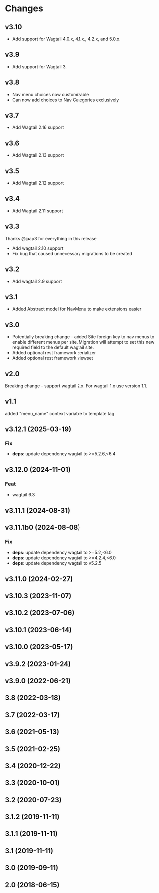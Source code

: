 # Changes

## v3.10

- Add support for Wagtail 4.0.x, 4.1.x., 4.2.x, and 5.0.x.

## v3.9

- Add support for Wagtail 3.

## v3.8

- Nav menu choices now customizable
- Can now add choices to Nav Categories exclusively

## v3.7

- Add Wagtail 2.16 support

## v3.6

- Add Wagtail 2.13 support


## v3.5

- Add Wagtail 2.12 support

## v3.4

- Add Wagtail 2.11 support

## v3.3

Thanks @jaap3 for everything in this release

- Add wagtail 2.10 support
- Fix bug that caused unnecessary migrations to be created

## v3.2

- Add wagtail 2.9 support

## v3.1

- Added Abstract model for NavMenu to make extensions easier

## v3.0

- Potentially breaking change - added Site foreign key to nav menus to enable different menus per site. Migration will attempt to set this new required field to the default wagtail site.
- Added optional rest framework serializer
- Added optional rest framework viewset

## v2.0

Breaking change - support wagtail 2.x. For wagtail 1.x use version 1.1.

## v1.1

added "menu_name" context variable to template tag

## v3.12.1 (2025-03-19)

### Fix

- **deps**: update dependency wagtail to >=5.2.6,<6.4

## v3.12.0 (2024-11-01)

### Feat

- wagtail 6.3

## v3.11.1 (2024-08-31)

## v3.11.1b0 (2024-08-08)

### Fix

- **deps**: update dependency wagtail to >=5.2,<6.0
- **deps**: update dependency wagtail to >=4.2.4,<6.0
- **deps**: update dependency wagtail to v5.2.5

## v3.11.0 (2024-02-27)

## v3.10.3 (2023-11-07)

## v3.10.2 (2023-07-06)

## v3.10.1 (2023-06-14)

## v3.10.0 (2023-05-17)

## v3.9.2 (2023-01-24)

## v3.9.0 (2022-06-21)

## 3.8 (2022-03-18)

## 3.7 (2022-03-17)

## 3.6 (2021-05-13)

## 3.5 (2021-02-25)

## 3.4 (2020-12-22)

## 3.3 (2020-10-01)

## 3.2 (2020-07-23)

## 3.1.2 (2019-11-11)

## 3.1.1 (2019-11-11)

## 3.1 (2019-11-11)

## 3.0 (2019-09-11)

## 2.0 (2018-06-15)
